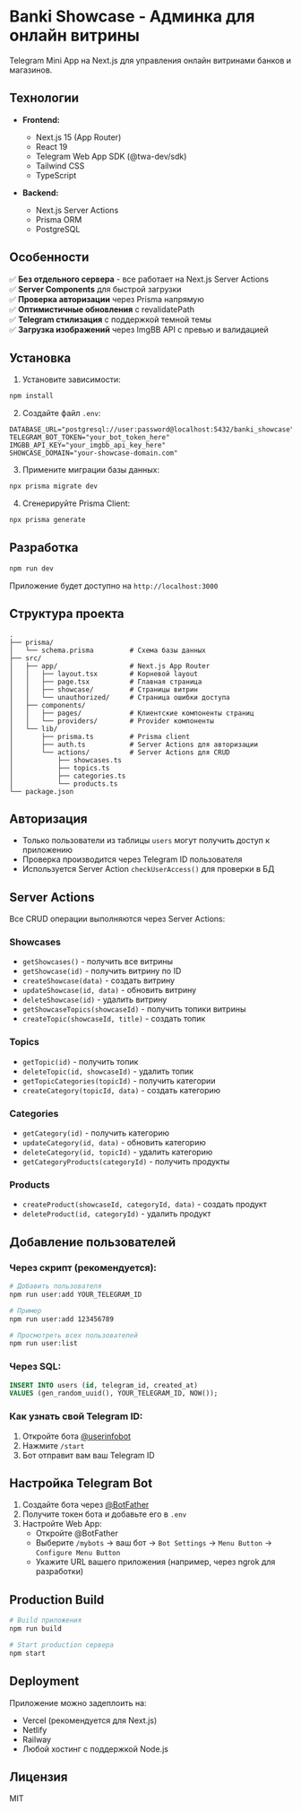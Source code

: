 # Banki Showcase - Админка для онлайн витрины

Telegram Mini App на Next.js для управления онлайн витринами банков и магазинов.

## Технологии

- **Frontend:**

  - Next.js 15 (App Router)
  - React 19
  - Telegram Web App SDK (@twa-dev/sdk)
  - Tailwind CSS
  - TypeScript

- **Backend:**
  - Next.js Server Actions
  - Prisma ORM
  - PostgreSQL

## Особенности

✅ **Без отдельного сервера** - все работает на Next.js Server Actions  
✅ **Server Components** для быстрой загрузки  
✅ **Проверка авторизации** через Prisma напрямую  
✅ **Оптимистичные обновления** с revalidatePath  
✅ **Telegram стилизация** с поддержкой темной темы  
✅ **Загрузка изображений** через ImgBB API с превью и валидацией

## Установка

1. Установите зависимости:

```bash
npm install
```

2. Создайте файл `.env`:

```env
DATABASE_URL="postgresql://user:password@localhost:5432/banki_showcase"
TELEGRAM_BOT_TOKEN="your_bot_token_here"
IMGBB_API_KEY="your_imgbb_api_key_here"
SHOWCASE_DOMAIN="your-showcase-domain.com"
```

3. Примените миграции базы данных:

```bash
npx prisma migrate dev
```

4. Сгенерируйте Prisma Client:

```bash
npx prisma generate
```

## Разработка

```bash
npm run dev
```

Приложение будет доступно на `http://localhost:3000`

## Структура проекта

```
.
├── prisma/
│   └── schema.prisma         # Схема базы данных
├── src/
│   ├── app/                  # Next.js App Router
│   │   ├── layout.tsx        # Корневой layout
│   │   ├── page.tsx          # Главная страница
│   │   ├── showcase/         # Страницы витрин
│   │   └── unauthorized/     # Страница ошибки доступа
│   ├── components/
│   │   ├── pages/            # Клиентские компоненты страниц
│   │   └── providers/        # Provider компоненты
│   └── lib/
│       ├── prisma.ts         # Prisma client
│       ├── auth.ts           # Server Actions для авторизации
│       └── actions/          # Server Actions для CRUD
│           ├── showcases.ts
│           ├── topics.ts
│           ├── categories.ts
│           └── products.ts
└── package.json
```

## Авторизация

- Только пользователи из таблицы `users` могут получить доступ к приложению
- Проверка производится через Telegram ID пользователя
- Используется Server Action `checkUserAccess()` для проверки в БД

## Server Actions

Все CRUD операции выполняются через Server Actions:

### Showcases

- `getShowcases()` - получить все витрины
- `getShowcase(id)` - получить витрину по ID
- `createShowcase(data)` - создать витрину
- `updateShowcase(id, data)` - обновить витрину
- `deleteShowcase(id)` - удалить витрину
- `getShowcaseTopics(showcaseId)` - получить топики витрины
- `createTopic(showcaseId, title)` - создать топик

### Topics

- `getTopic(id)` - получить топик
- `deleteTopic(id, showcaseId)` - удалить топик
- `getTopicCategories(topicId)` - получить категории
- `createCategory(topicId, data)` - создать категорию

### Categories

- `getCategory(id)` - получить категорию
- `updateCategory(id, data)` - обновить категорию
- `deleteCategory(id, topicId)` - удалить категорию
- `getCategoryProducts(categoryId)` - получить продукты

### Products

- `createProduct(showcaseId, categoryId, data)` - создать продукт
- `deleteProduct(id, categoryId)` - удалить продукт

## Добавление пользователей

### Через скрипт (рекомендуется):

```bash
# Добавить пользователя
npm run user:add YOUR_TELEGRAM_ID

# Пример
npm run user:add 123456789

# Просмотреть всех пользователей
npm run user:list
```

### Через SQL:

```sql
INSERT INTO users (id, telegram_id, created_at)
VALUES (gen_random_uuid(), YOUR_TELEGRAM_ID, NOW());
```

### Как узнать свой Telegram ID:

1. Откройте бота [@userinfobot](https://t.me/userinfobot)
2. Нажмите `/start`
3. Бот отправит вам ваш Telegram ID

## Настройка Telegram Bot

1. Создайте бота через [@BotFather](https://t.me/BotFather)
2. Получите токен бота и добавьте его в `.env`
3. Настройте Web App:
   - Откройте @BotFather
   - Выберите `/mybots` → ваш бот → `Bot Settings` → `Menu Button` → `Configure Menu Button`
   - Укажите URL вашего приложения (например, через ngrok для разработки)

## Production Build

```bash
# Build приложения
npm run build

# Start production сервера
npm start
```

## Deployment

Приложение можно задеплоить на:

- Vercel (рекомендуется для Next.js)
- Netlify
- Railway
- Любой хостинг с поддержкой Node.js

## Лицензия

MIT
